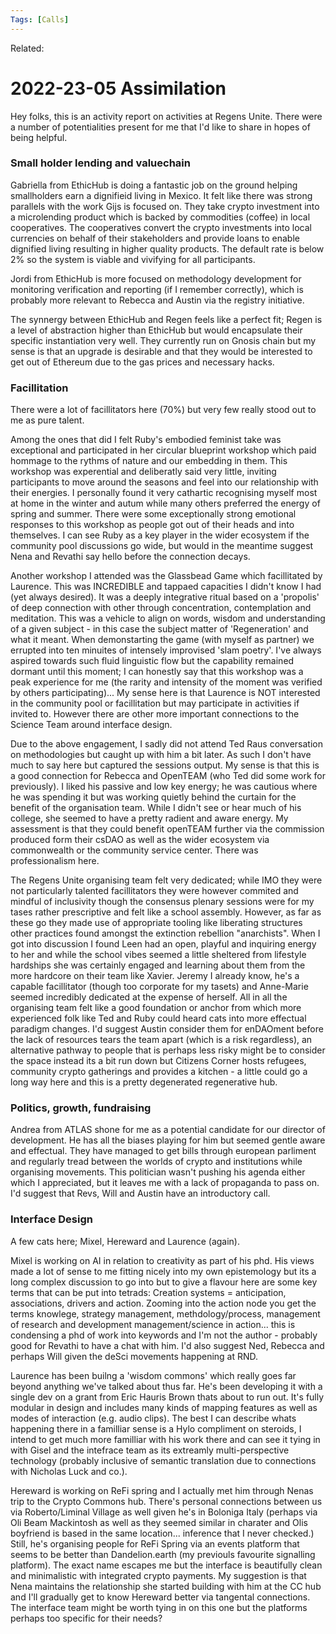 ```yaml
---
Tags: [Calls]
---
```

Related:
# 2022-23-05 Assimilation

Hey folks, this is an activity report on activities at Regens Unite. There were a number of potentialities present for me that I'd like to share in hopes of being helpful. 

### **Small holder lending and valuechain**

Gabriella from EthicHub is doing a fantastic job on the ground helping smallholders earn a dignifieid living in Mexico. It felt like there was strong parallels with the work Gijs is focused on. They take crypto investment into a microlending product which is backed by commodities (coffee) in local cooperatives. The cooperatives convert the crypto investments into local currencies on behalf of their stakeholders and provide loans to enable dignified living resulting in higher quality products. The default rate is below 2% so the system is viable and vivifying for all participants. 

Jordi from EthicHub is more focused on methodology development for monitoring verification and reporting (if I remember correctly), which is probably more relevant to Rebecca and Austin via the registry initiative. 

The synnergy between EthicHub and Regen feels like a perfect fit; Regen is a level of abstraction higher than EthicHub but would encapsulate their specific instantiation very well. They currently run on Gnosis chain but my sense is that an upgrade is desirable and that they would be interested to get out of Ethereum due to the gas prices and necessary hacks.

### **Facillitation**

There were a lot of facillitators here (70%) but very few really stood out to me as pure talent. 

Among the ones that did I felt Ruby's embodied feminist take was exceptional and participated in her circular blueprint workshop which paid hommage to the rythms of nature and our embedding in them. This workshop was experential and deliberatly said very little, inviting participants to move around the seasons and feel into our relationship with their energies. I personally found it very cathartic recognising myself most at home in the winter and autum while many others preferred the energy of spring and summer. There were some exceptionally strong emotional responses to this workshop as people got out of their heads and into themselves. I can see Ruby as a key player in the wider ecosystem if the community pool discussions go wide, but would in the meantime suggest Nena and Revathi say hello before the connection decays. 

Another workshop I attended was the Glassbead Game which facillitated by Laurence. This was INCREDIBLE and tappaed capacities I didn't know I had (yet always desired). It was a deeply integrative ritual based on a 'propolis' of deep connection with other through concentration, contemplation and meditation. This was a vehicle to align on words, wisdom and understanding of a given subject - in this case the subject matter of 'Regeneration' and what it meant. When demonstarting the game (with myself as partner) we errupted into ten minuites of intensely improvised 'slam poetry'. I've always aspired towards such fluid linguistic flow but the capability remained dormant until this moment; I can honestly say that this workshop was a peak experience for me (the rarity and intensity of the moment was verified by others participating)... My sense here is that Laurence is NOT interested in the community pool or facillitation but may participate in activities if invited to. However there are other more important connections to the Science Team around interface design. 

Due to the above engagement, I sadly did not attend Ted Raus conversation on methodologies but caught up with him a bit later. As such I don't have much to say here but captured the sessions output. My sense is that this is a good connection for Rebecca and OpenTEAM (who Ted did some work for previously). I liked his passive and low key energy; he was cautious where he was spending it but was working quietly behind the curtain for the benefit of the organisation team. While I didn't see or hear much of his college, she seemed to have a pretty radient and aware energy. My assessment is that they could benefit openTEAM further via the commission produced form their csDAO as well as the wider ecosystem via commonwealth or the community service center. There was professionalism here.

The Regens Unite organising team felt very dedicated; while IMO they were not particularly talented facillitators they were however commited and mindful of inclusivity though the consensus plenary sessions were for my tases rather prescriptive and felt like a school assembly. However, as far as these go they made use of appropriate tooling like liberating structures other practices found amongst the extinction rebellion "anarchists". When I got into discussion I found Leen had an open, playful and inquiring energy to her and while the school vibes seemed a little sheltered from lifestyle hardships she was certainly engaged and learning about them from the more hardcore on their team like Xavier. Jeremy I already know, he's a capable facillitator (though too corporate for my tasets) and Anne-Marie seemed incredibly dedicated at the expense of herself. All in all the organising team felt like a good foundation or anchor from which more experienced folk like Ted and Ruby could heard cats into more effectual paradigm changes. I'd suggest Austin consider them for enDAOment before the lack of resources tears the team apart (which is a risk regardless), an alternative pathway to people that is perhaps less risky might be to consider the space instead its a bit run down but Citizens Corner hosts refugees, community crypto gatherings and provides a kitchen - a little could go a long way here and this is a pretty degenerated regenerative hub.


### **Politics, growth, fundraising**

Andrea from ATLAS shone for me as a potential candidate for our director of development. He has all the biases playing for him but seemed gentle aware and effectual. They have managed to get bills through european parliment and regularly tread between the worlds of crypto and institutions while organising movements. This politician wasn't pushing his agenda either which I appreciated, but it leaves me with a lack of propaganda to pass on. I'd suggest that Revs, Will and Austin have an introductory call. 


### **Interface Design**
A few cats here; Mixel, Hereward and Laurence (again).

Mixel is working on AI in relation to creativity as part of his phd. His views made a lot of sense to me fitting nicely into my own epistemology but its a long complex discussion to go into but to give a flavour here are some key terms that can be put into tetrads: Creation systems = anticipation, associations, drivers and action. Zooming into the action node you get the terms knowlege, strategy management, methdology/process, management of research and development management/science in action... this is condensing a phd of work into keywords and I'm not the author - probably good for Revathi to have a chat with him. I'd also suggest Ned, Rebecca and perhaps Will given the deSci movements happening at RND.

Laurence has been builng a 'wisdom commons' which really goes far beyond anything we've talked about thus far. He's been developing it with a single dev on a grant from Eric Hauris Brown thats about to run out. It's fully modular in design and includes many kinds of mapping features as well as modes of interaction (e.g. audio clips). The best I can describe whats happening there in a familliar sense is a Hylo compliment on steroids, I intend to get much more familliar with his work there and can see it tying in with Gisel and the intefrace team as its extreamly multi-perspective technology (probably inclusive of semantic translation due to connections with Nicholas Luck and co.). 

Hereward is working on ReFi spring and I actually met him through Nenas trip to the Crypto Commons hub. There's personal connections between us via Roberto/Liminal Village as well given he's in Boloniga Italy (perhaps via Oli Beam Mackintosh as well as they seemed similar in charater and Olis boyfriend is based in the same location... inference that I never checked.) Still, he's organising people for ReFi Spring via an events platform that seems to be better than Dandelion.earth (my previouls favourite signalling platform). The exact name escapes me but the interface is beautifully clean and minimalistic with integrated crypto payments. My suggestion is that Nena maintains the relationship she started building with him at the CC hub and I'll gradually get to know Hereward better via tangental connections. The interface team might be worth tying in on this one but the platforms perhaps too specific for their needs? 
